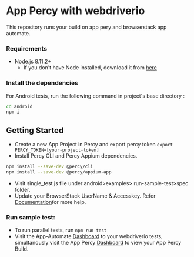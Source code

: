 # App Percy with webdriverio
This repository runs your build on app pery and browserstack app automate.


### Requirements

* Node.js 8.11.2+
  - If you don't have Node installed, download it from [here](https://nodejs.org/en/)

### Install the dependencies

For Android tests, run the following command in project's base directory :

```sh
cd android
npm i
```

## Getting Started

- Create a new App Project in Percy and export percy token 
`export PERCY_TOKEN=[your-project-token]`
- Install Percy CLI and Percy Appium dependencies.
```sh
npm install --save-dev @percy/cli
npm install --save-dev @percy/appium-app
```

- Visit single_test.js file under android>examples> run-sample-test>spec folder. 
- Update your BrowserStack UserName & Accesskey. Refer [Documentation](https://www.browserstack.com/docs/app-percy/integrate/webdriverio-javascript)for more help.


### Run sample test:

- To run parallel tests, run `npm run test`
- Visit the App-Automate [Dashboard](https://app-automate.browserstack.com/dashboard/v2) to your webdriverio tests, simultanously visit the App Percy [Dashboard](https://percy.io/) to view your App Percy Build.



